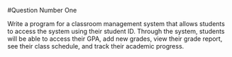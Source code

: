 #Question Number One

Write a program for a classroom management system that allows students to access the system using their student ID. Through the system, students will be able to access their GPA, add new grades, view their grade report, see their class schedule, and track their academic progress.

